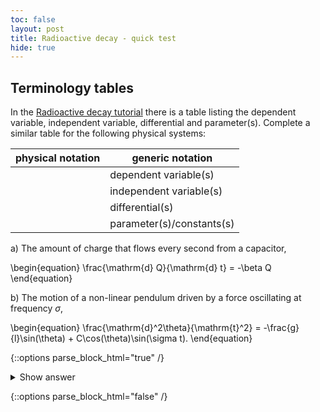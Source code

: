 ```yaml
---
toc: false
layout: post
title: Radioactive decay - quick test
hide: true
---
```


## Terminology tables

In the [Radioactive decay tutorial](https://nu-cem.github.io/CompPhys/2021/08/02/Radioactive-Decay) there is a table listing the dependent variable, independent variable, differential and parameter(s).
Complete a similar table for the following physical systems:

| physical notation | generic notation |
|-----|-----|
| | dependent  variable(s)|
|  | independent variable(s)|
|  | differential(s)|
|  | parameter(s)/constants(s) |

a) The amount of charge that flows every second from a capacitor,

\begin{equation}
\frac{\mathrm{d} Q}{\mathrm{d} t} = -\beta Q
\end{equation}

b) The motion of a non-linear pendulum driven by a force oscillating at frequency $\sigma$,

\begin{equation}
\frac{\mathrm{d}^2\theta}{\mathrm{t}^2} = -\frac{g}{l}\sin(\theta) + C\cos(\theta)\sin(\sigma t).
\end{equation}

{::options parse_block_html="true" /}
<details>
  <summary markdown="span">Show answer</summary>
  
  a) 
  
  | physical notation | generic notation |
|-----|-----|
| $Q$ | dependent  variable(s)|
| $t$ | independent variable(s)|
| $\frac{\mathrm{d}Q}{\mathrm{d}t}$ | differential(s)|
| $\beta$ | parameter(s)/constant(s) |
  
  b)
  
  | physical notation | generic notation |
|-----|-----|
| $\theta$ | dependent  variable(s)|
|  $t$ | independent variable(s)|
| $\frac{\mathrm{d}^2\theta}{\mathrm{d} t^2}$  | differential(s)|
| $l$, $C$, $\sigma$, $g$ | parameter(s)/constant(s) |
  
  
  </details>

{::options parse_block_html="false" /}
